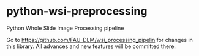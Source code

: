 # python-wsi-preprocessing
Python Whole Slide Image Processing pipeline

Go to https://github.com/FAU-DLM/wsi_processing_pipelin for changes in this library.
All advances and new features will be committed there.
